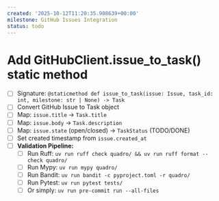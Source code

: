 ```yaml
---
created: '2025-10-12T11:20:35.908639+00:00'
milestone: GitHub Issues Integration
status: todo
---
```


# Add GitHubClient.issue_to_task() static method

- [ ] Signature: `@staticmethod def issue_to_task(issue: Issue, task_id: int, milestone: str | None) -> Task`
- [ ] Convert GitHub Issue to Task object
- [ ] Map: `issue.title` → `Task.title`
- [ ] Map: `issue.body` → `Task.description`
- [ ] Map: `issue.state` (open/closed) → `TaskStatus` (TODO/DONE)
- [ ] Set created timestamp from `issue.created_at`
- [ ] **Validation Pipeline:**
  - [ ] Run Ruff: `uv run ruff check quadro/ && uv run ruff format --check quadro/`
  - [ ] Run Mypy: `uv run mypy quadro/`
  - [ ] Run Bandit: `uv run bandit -c pyproject.toml -r quadro/`
  - [ ] Run Pytest: `uv run pytest tests/`
  - [ ] Or simply: `uv run pre-commit run --all-files`
